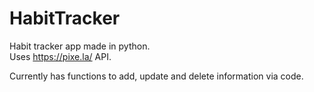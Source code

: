 # HabitTracker
Habit tracker app made in python.  
Uses https://pixe.la/ API.  
  
Currently has functions to add, update and delete information via code.
